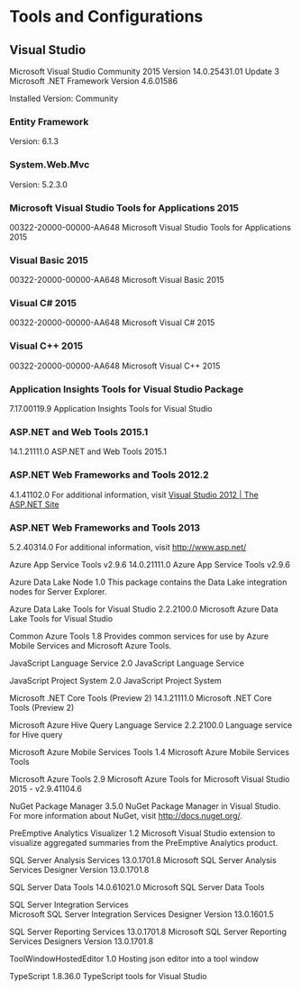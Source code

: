 # Tools and Configurations #

## Visual Studio ##

Microsoft Visual Studio Community 2015
Version 14.0.25431.01 Update 3
Microsoft .NET Framework
Version 4.6.01586

Installed Version: Community

### Entity Framework ###
Version: 6.1.3

### System.Web.Mvc ###
Version: 5.2.3.0

### Microsoft Visual Studio Tools for Applications 2015 ###
00322-20000-00000-AA648
Microsoft Visual Studio Tools for Applications 2015

### Visual Basic 2015 ###
00322-20000-00000-AA648
Microsoft Visual Basic 2015

### Visual C# 2015 ###
00322-20000-00000-AA648
Microsoft Visual C# 2015

### Visual C++ 2015 ###
00322-20000-00000-AA648
Microsoft Visual C++ 2015

### Application Insights Tools for Visual Studio Package ###
7.17.00119.9
Application Insights Tools for Visual Studio

### ASP.NET and Web Tools 2015.1 ###
14.1.21111.0
ASP.NET and Web Tools 2015.1

### ASP.NET Web Frameworks and Tools 2012.2 ###
4.1.41102.0
For additional information, visit [Visual Studio 2012 | The ASP.NET Site](http://go.microsoft.com/fwlink/?LinkID=309563)

### ASP.NET Web Frameworks and Tools 2013 ###
5.2.40314.0
For additional information, visit http://www.asp.net/

Azure App Service Tools v2.9.6   14.0.21111.0
Azure App Service Tools v2.9.6

Azure Data Lake Node   1.0
This package contains the Data Lake integration nodes for Server Explorer.

Azure Data Lake Tools for Visual Studio   2.2.2100.0
Microsoft Azure Data Lake Tools for Visual Studio

Common Azure Tools   1.8
Provides common services for use by Azure Mobile Services and Microsoft Azure Tools.

JavaScript Language Service   2.0
JavaScript Language Service

JavaScript Project System   2.0
JavaScript Project System

Microsoft .NET Core Tools (Preview 2)   14.1.21111.0
Microsoft .NET Core Tools (Preview 2)

Microsoft Azure Hive Query Language Service   2.2.2100.0
Language service for Hive query

Microsoft Azure Mobile Services Tools   1.4
Microsoft Azure Mobile Services Tools

Microsoft Azure Tools   2.9
Microsoft Azure Tools for Microsoft Visual Studio 2015 - v2.9.41104.6

NuGet Package Manager   3.5.0
NuGet Package Manager in Visual Studio. For more information about NuGet, visit http://docs.nuget.org/.

PreEmptive Analytics Visualizer   1.2
Microsoft Visual Studio extension to visualize aggregated summaries from the PreEmptive Analytics product.

SQL Server Analysis Services   13.0.1701.8
Microsoft SQL Server Analysis Services Designer 
Version 13.0.1701.8

SQL Server Data Tools   14.0.61021.0
Microsoft SQL Server Data Tools

SQL Server Integration Services   
Microsoft SQL Server Integration Services Designer
Version 13.0.1601.5

SQL Server Reporting Services   13.0.1701.8
Microsoft SQL Server Reporting Services Designers 
Version 13.0.1701.8

ToolWindowHostedEditor   1.0
Hosting json editor into a tool window

TypeScript   1.8.36.0
TypeScript tools for Visual Studio